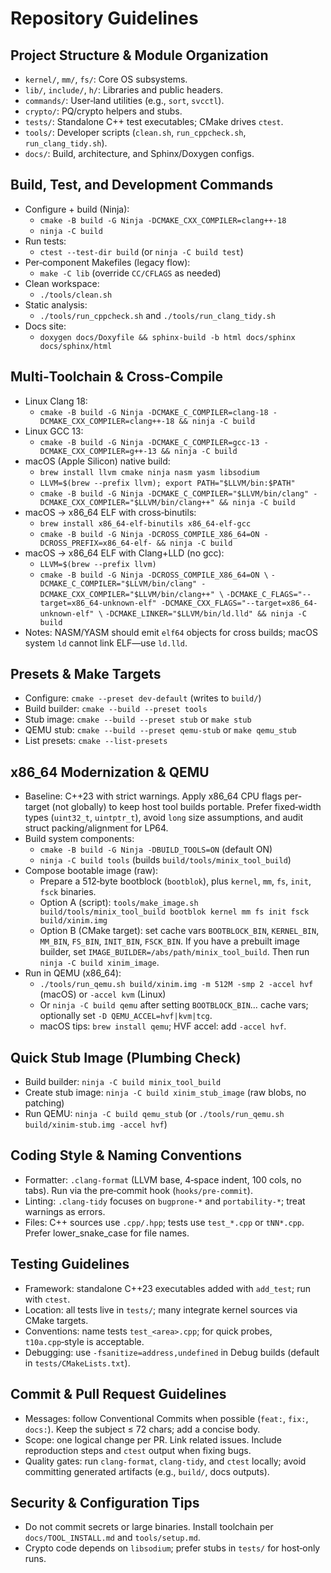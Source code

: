 # Repository Guidelines

## Project Structure & Module Organization
- `kernel/`, `mm/`, `fs/`: Core OS subsystems.
- `lib/`, `include/`, `h/`: Libraries and public headers.
- `commands/`: User‑land utilities (e.g., `sort`, `svcctl`).
- `crypto/`: PQ/crypto helpers and stubs.
- `tests/`: Standalone C++ test executables; CMake drives `ctest`.
- `tools/`: Developer scripts (`clean.sh`, `run_cppcheck.sh`, `run_clang_tidy.sh`).
- `docs/`: Build, architecture, and Sphinx/Doxygen configs.

## Build, Test, and Development Commands
- Configure + build (Ninja):
  - `cmake -B build -G Ninja -DCMAKE_CXX_COMPILER=clang++-18`
  - `ninja -C build`
- Run tests:
  - `ctest --test-dir build` (or `ninja -C build test`)
- Per‑component Makefiles (legacy flow):
  - `make -C lib` (override `CC/CFLAGS` as needed)
- Clean workspace:
  - `./tools/clean.sh`
- Static analysis:
  - `./tools/run_cppcheck.sh` and `./tools/run_clang_tidy.sh`
- Docs site:
  - `doxygen docs/Doxyfile && sphinx-build -b html docs/sphinx docs/sphinx/html`

## Multi‑Toolchain & Cross‑Compile
- Linux Clang 18:
  - `cmake -B build -G Ninja -DCMAKE_C_COMPILER=clang-18 -DCMAKE_CXX_COMPILER=clang++-18 && ninja -C build`
- Linux GCC 13:
  - `cmake -B build -G Ninja -DCMAKE_C_COMPILER=gcc-13 -DCMAKE_CXX_COMPILER=g++-13 && ninja -C build`
- macOS (Apple Silicon) native build:
  - `brew install llvm cmake ninja nasm yasm libsodium`
  - `LLVM=$(brew --prefix llvm); export PATH="$LLVM/bin:$PATH"`
  - `cmake -B build -G Ninja -DCMAKE_C_COMPILER="$LLVM/bin/clang" -DCMAKE_CXX_COMPILER="$LLVM/bin/clang++" && ninja -C build`
- macOS → x86_64 ELF with cross‑binutils:
  - `brew install x86_64-elf-binutils x86_64-elf-gcc`
  - `cmake -B build -G Ninja -DCROSS_COMPILE_X86_64=ON -DCROSS_PREFIX=x86_64-elf- && ninja -C build`
- macOS → x86_64 ELF with Clang+LLD (no gcc):
  - `LLVM=$(brew --prefix llvm)`
  - `cmake -B build -G Ninja -DCROSS_COMPILE_X86_64=ON \`
    `-DCMAKE_C_COMPILER="$LLVM/bin/clang" -DCMAKE_CXX_COMPILER="$LLVM/bin/clang++" \`
    `-DCMAKE_C_FLAGS="--target=x86_64-unknown-elf" -DCMAKE_CXX_FLAGS="--target=x86_64-unknown-elf" \`
    `-DCMAKE_LINKER="$LLVM/bin/ld.lld" && ninja -C build`
- Notes: NASM/YASM should emit `elf64` objects for cross builds; macOS system `ld` cannot link ELF—use `ld.lld`.

## Presets & Make Targets
- Configure: `cmake --preset dev-default` (writes to `build/`)
- Build builder: `cmake --build --preset tools`
- Stub image: `cmake --build --preset stub` or `make stub`
- QEMU stub: `cmake --build --preset qemu-stub` or `make qemu_stub`
- List presets: `cmake --list-presets`

## x86_64 Modernization & QEMU
- Baseline: C++23 with strict warnings. Apply x86_64 CPU flags per-target (not globally) to keep host tool builds portable. Prefer fixed‑width types (`uint32_t`, `uintptr_t`), avoid `long` size assumptions, and audit struct packing/alignment for LP64.
- Build system components:
  - `cmake -B build -G Ninja -DBUILD_TOOLS=ON` (default ON)
  - `ninja -C build tools` (builds `build/tools/minix_tool_build`)
- Compose bootable image (raw):
  - Prepare a 512‑byte bootblock (`bootblok`), plus `kernel`, `mm`, `fs`, `init`, `fsck` binaries.
  - Option A (script): `tools/make_image.sh build/tools/minix_tool_build bootblok kernel mm fs init fsck build/xinim.img`
  - Option B (CMake target): set cache vars `BOOTBLOCK_BIN`, `KERNEL_BIN`, `MM_BIN`, `FS_BIN`, `INIT_BIN`, `FSCK_BIN`. If you have a prebuilt image builder, set `IMAGE_BUILDER=/abs/path/minix_tool_build`. Then run `ninja -C build xinim_image`.
- Run in QEMU (x86_64):
  - `./tools/run_qemu.sh build/xinim.img -m 512M -smp 2 -accel hvf` (macOS) or `-accel kvm` (Linux)
  - Or `ninja -C build qemu` after setting `BOOTBLOCK_BIN`… cache vars; optionally set `-D QEMU_ACCEL=hvf|kvm|tcg`.
  - macOS tips: `brew install qemu`; HVF accel: add `-accel hvf`.

## Quick Stub Image (Plumbing Check)
- Build builder: `ninja -C build minix_tool_build`
- Create stub image: `ninja -C build xinim_stub_image` (raw blobs, no patching)
- Run QEMU: `ninja -C build qemu_stub` (or `./tools/run_qemu.sh build/xinim-stub.img -accel hvf`)

## Coding Style & Naming Conventions
- Formatter: `.clang-format` (LLVM base, 4‑space indent, 100 cols, no tabs). Run via the pre‑commit hook (`hooks/pre-commit`).
- Linting: `.clang-tidy` focuses on `bugprone-*` and `portability-*`; treat warnings as errors.
- Files: C++ sources use `.cpp/.hpp`; tests use `test_*.cpp` or `tNN*.cpp`. Prefer lower_snake_case for file names.

## Testing Guidelines
- Framework: standalone C++23 executables added with `add_test`; run with `ctest`.
- Location: all tests live in `tests/`; many integrate kernel sources via CMake targets.
- Conventions: name tests `test_<area>.cpp`; for quick probes, `t10a.cpp`‑style is acceptable.
- Debugging: use `-fsanitize=address,undefined` in Debug builds (default in `tests/CMakeLists.txt`).

## Commit & Pull Request Guidelines
- Messages: follow Conventional Commits when possible (`feat:`, `fix:`, `docs:`). Keep the subject ≤ 72 chars; add a concise body.
- Scope: one logical change per PR. Link related issues. Include reproduction steps and `ctest` output when fixing bugs.
- Quality gates: run `clang-format`, `clang-tidy`, and `ctest` locally; avoid committing generated artifacts (e.g., `build/`, docs outputs).

## Security & Configuration Tips
- Do not commit secrets or large binaries. Install toolchain per `docs/TOOL_INSTALL.md` and `tools/setup.md`.
- Crypto code depends on `libsodium`; prefer stubs in `tests/` for host‑only runs.
